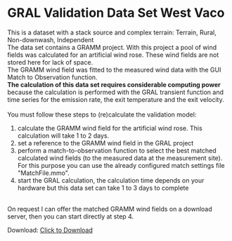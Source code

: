 # GRAL Validation Data Set West Vaco<br>
This is a dataset with a stack source and complex terrain:  Terrain, Rural, Non-downwash, Independent<br>
The data set contains a GRAMM project. With this project a pool of wind fields was calculated for an artificial wind rose. These wind fields are not stored here for lack of space. <br>
The GRAMM wind field was fitted to the measured wind data with the GUI Match to Observation function. <br>
**The calculation of this data set requires considerable computing power** because the calculation is performed with the GRAL transient function and time series for the emission rate, the exit temperature and the exit velocity.<br><br>
You must follow these steps to (re)calculate the validation model:<br>
1. calculate the GRAMM wind field for the artificial wind rose. This calculation will take 1 to 2 days.
2. set a reference to the GRAMM wind field in the GRAL project
3. perform a match-to-observation function to select the best matched calculated wind fields (to the measured data at the measurement site). For this purpose you can use the already configured match settings file "MatchFile.mmo".
4. start the GRAL calculation, the calculation time depends on your hardware but this data set can take 1 to 3 days to complete<br><br>

On request I can offer the matched GRAMM wind fields on a download server, then you can start directly at step 4. <br>

Download: <a href="WestVaco.zip" download>Click to Download</a>
